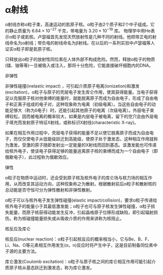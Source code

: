 # α射线

α射线亦称α粒子束，高速运动的氦原子核。α粒子由2个质子和2个中子组成。它的静止质量为 $6.64×10^{-27}$ 千克，带电量为 $3.20×10^{-19}$ 库。 物理学中用He表示α粒子或氦核。卢瑟福首先发现天然放射性是几种不同的射线。他把带正电的射线命名为α射线；带负电的射线命名为β射线。在以后的一系列实验中卢瑟福等人证实α粒子即是氦原子核。

只释放出α粒子的放射性同位素在人体外部不构成危险。然而，释放α粒子的物质(镭、铀等等)一旦被吸入或注入，那将十分危险，它能直接破坏细胞内的DNA。

非弹性

非弹性碰撞(inelastic impact) ，可引起介质原子电离(ionization)和激发(excitation)，α粒子与原子的壳层电子发生库仑作用，使其获得能量。当电子获得足以克服原子核对他束缚的能量时，就能脱离原子而成为自由电子，形成了自由电子和正离子组成的电子对，这种现象称为电离（初级电离）。当这些自由电子的动能足够大（称为δ电子）时，还能引起其他原子的电离（次级电离）。外层电子束缚较松，因而被电离的概率较大，如果是内层电子被电离，留下的空穴会由外层电子填充而发射原子特征X射线，或称标识X射线(characteristic X-ray)。

如果在相互作用过程中，壳层电子获得的能量不足以使它脱离原子而成为自由电子，而仅仅使电子从低能级跃迁到高能级，使原子处于激发态，这种相互作用就称为激发。受激的原子随即发射出一定能量的X射线而回到基态。该激发能也可传递给核外电子，使该电子获得足够的能量逃离原子核的束缚而成为一个自由电子（即俄歇电子），此过程称为俄歇效应。

弹性

α粒子在物质中运动时，还会受到原子核及核外电子的库仑场与核力场的相互作用，从而改变其运动方向，这种现象称之为散射。根据散射前后α粒子和散射核的总动能是否守恒可分为弹性散射和非弹性散射。

α粒子可以与核外电子发生弹性碰撞(elastic impact/collision)，要求α粒子传递给核外电子的能量小于其最低激发能；α粒子也可与原子核发生弹性碰撞，α粒子损失能量，而原子核获得动能发生反冲，引起晶格原子位移形成缺陷，即引起辐射损伤。称为核碰撞能量损失或从吸收介质的作用来讲称为核阻止。

核反应及库仑

核反应(nuclear reaction)：α粒子引起核反应的概率相当小，它与Be、B、F、Li、Na、O等元素相互作用发生(α，n)反应时将产生中子，这是目前制备同位素中子源的主要方法。

库仑激发(Coulomb excitation)：α粒子与原子核之间的库仑相互作用可能引起介质原子核从基态跃迁到激发态，称为库仑激发。
